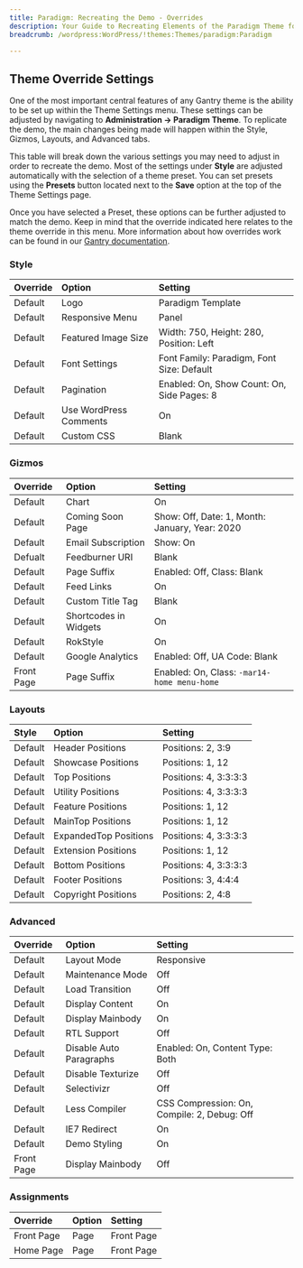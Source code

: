 ```yaml
---
title: Paradigm: Recreating the Demo - Overrides
description: Your Guide to Recreating Elements of the Paradigm Theme for WordPress
breadcrumb: /wordpress:WordPress/!themes:Themes/paradigm:Paradigm

---
```


Theme Override Settings
-----

One of the most important central features of any Gantry theme is the ability to be set up within the Theme Settings menu. These settings can be adjusted by navigating to **Administration -> Paradigm Theme**. To replicate the demo, the main changes being made will happen within the Style, Gizmos, Layouts, and Advanced tabs.

This table will break down the various settings you may need to adjust in order to recreate the demo. Most of the settings under **Style** are adjusted automatically with the selection of a theme preset. You can set presets using the **Presets** button located next to the **Save** option at the top of the Theme Settings page.

Once you have selected a Preset, these options can be further adjusted to match the demo. Keep in mind that the override indicated here relates to the theme override in this menu. More information about how overrides work can be found in our [Gantry documentation][override].

### Style

| Override   | Option                 | Setting                                    |  
| :--------- | :--------------------- | :----------------------------------------- |  
| Default    | Logo                   | Paradigm Template                          |   
| Default    | Responsive Menu        | Panel                                      |  
| Default    | Featured Image Size    | Width: 750, Height: 280, Position: Left    |  
| Default    | Font Settings          | Font Family: Paradigm, Font Size: Default  |  
| Default    | Pagination             | Enabled: On, Show Count: On, Side Pages: 8 |  
| Default    | Use WordPress Comments | On                                         |  
| Default    | Custom CSS             | Blank                                      |  

### Gizmos

| Override   | Option                | Setting                                        |  
| :--------- | :-------------------- | :--------------------------------------------- |  
| Default    | Chart                 | On                                             |  
| Default    | Coming Soon Page      | Show: Off, Date: 1, Month: January, Year: 2020 |  
| Default    | Email Subscription    | Show: On                                       |  
| Defualt    | Feedburner URI        | Blank                                          |  
| Default    | Page Suffix           | Enabled: Off, Class: Blank                     |  
| Default    | Feed Links            | On                                             |  
| Default    | Custom Title Tag      | Blank                                          |  
| Default    | Shortcodes in Widgets | On                                             |  
| Default    | RokStyle              | On                                             |  
| Default    | Google Analytics      | Enabled: Off, UA Code: Blank                   |  
| Front Page | Page Suffix           | Enabled: On, Class: `-mar14-home menu-home`    |  

### Layouts

|  Style  |         Option        |        Setting        |
| :------ | :-------------------- | :-------------------- |
| Default | Header Positions      | Positions: 2, 3:9     |
| Default | Showcase Positions    | Positions: 1, 12      |
| Default | Top Positions         | Positions: 4, 3:3:3:3 |
| Default | Utility Positions     | Positions: 4, 3:3:3:3 |
| Default | Feature Positions     | Positions: 1, 12      |
| Default | MainTop Positions     | Positions: 1, 12      |
| Default | ExpandedTop Positions | Positions: 4, 3:3:3:3 |
| Default | Extension Positions   | Positions: 1, 12      |
| Default | Bottom Positions      | Positions: 4, 3:3:3:3 |
| Default | Footer Positions      | Positions: 3, 4:4:4   |
| Default | Copyright Positions   | Positions: 2, 4:8     |

### Advanced

| Override   | Option                  | Setting                                     |  
| :--------- | :---------------------- | :------------------------------------------ |  
| Default    | Layout Mode             | Responsive                                  |  
| Default    | Maintenance Mode        | Off                                         |  
| Default    | Load Transition         | Off                                         |  
| Default    | Display Content         | On                                          |  
| Default    | Display Mainbody        | On                                          |  
| Default    | RTL Support             | Off                                         |  
| Default    | Disable Auto Paragraphs | Enabled: On, Content Type: Both             |  
| Default    | Disable Texturize       | Off                                         |  
| Default    | Selectivizr             | Off                                         |  
| Default    | Less Compiler           | CSS Compression: On, Compile: 2, Debug: Off |  
| Default    | IE7 Redirect            | On                                          |  
| Default    | Demo Styling            | On                                          |  
| Front Page | Display Mainbody        | Off                                         |    


### Assignments

| Override   | Option | Setting    |  
| :--------- | :----- | :--------- |  
| Front Page | Page   | Front Page |  
| Home Page  | Page   | Front Page |

[demo]: assets/paradigm2.jpeg
[menu]: ../../start/menu.md
[override]: http://docs.gantry.org/gantry4/configure